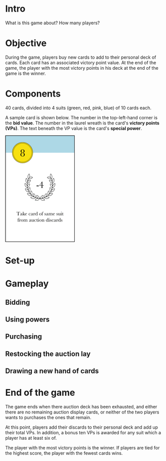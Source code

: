 # Intro

What is this game about? How many players?

# Objective

During the game, players buy new cards to add to their personal deck of cards. Each card has an associated victory point value. At the end of the game, the player with the most victory points in his deck at the end of the game is the winner. 

# Components

40 cards, divided into 4 suits (green, red, pink, blue) of 10 cards each.

A sample card is shown below. The number in the top-left-hand corner is the **bid value**. The number in the laurel wreath is the card's **victory points (VPs)**. The text beneath the VP value is the card's **special power**.

![8-bid blue card](rules_images/mini_card_35.gif)

# Set-up

# Gameplay
## Bidding
## Using powers
## Purchasing
## Restocking the auction lay
## Drawing a new hand of cards

# End of the game

The game ends when there auction deck has been exhausted, and either there are no remaining auction display cards, or neither of the two players wants to purchases the ones that remain.

At this point, players add their discards to their personal deck and add up their total VPs. In addition, a bonus ten VPs is awarded for any suit which a player has at least six of.

The player with the most victory points is the winner. If players are tied for the highest score, the player with the fewest cards wins.
